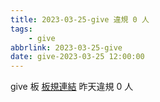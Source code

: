 ```yaml
---
title: 2023-03-25-give 違規 0 人
tags:
    - give
abbrlink: 2023-03-25-give
date: give-2023-03-25 12:00:00
---
```

give 板 [板規連結](https://www.ptt.cc/bbs/give/M.1612495900.A.C32.html)
昨天違規 0 人

